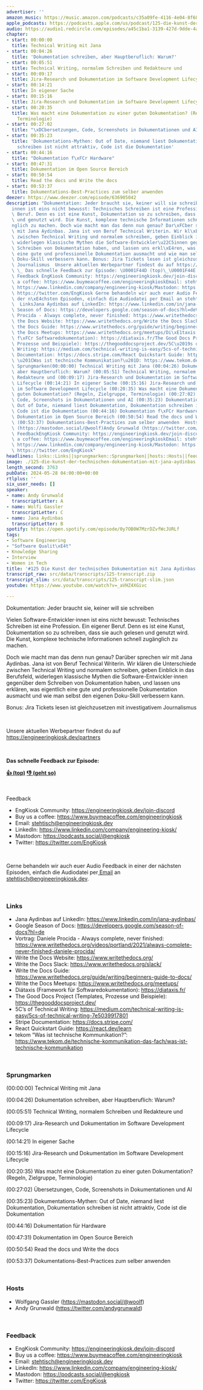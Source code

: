 ```yaml
---
advertiser: ''
amazon_music: https://music.amazon.com/podcasts/c35a09fe-4116-4e04-8f68-77d61b112e46/episodes/bc377094-e1cf-4de2-86c9-771ed0aa7477/engineering-kiosk-125-die-kunst-der-technischen-dokumentation-mit-jana-aydinbas
apple_podcasts: https://podcasts.apple.com/us/podcast/125-die-kunst-der-technischen-dokumentation-mit-jana/id1603082924?i=1000656984273&uo=4
audio: https://audio1.redcircle.com/episodes/a45c1ba1-3139-427d-9dde-4a1806861157/stream.mp3
chapter:
- start: 00:00:00
  title: Technical Writing mit Jana
- start: 00:04:26
  title: 'Dokumentation schreiben, aber Hauptberuflich: Warum?'
- start: 00:05:51
  title: Technical Writing, normalem Schreiben und Redakteure und
- start: 00:09:17
  title: Jira-Research und Dokumentation im Software Development Lifecycle
- start: 00:14:21
  title: In eigener Sache
- start: 00:15:16
  title: Jira-Research und Dokumentation im Software Development Lifecycle
- start: 00:20:35
  title: Was macht eine Dokumentation zu einer guten Dokumentation? (Regeln, Zielgruppe,
    Terminologie)
- start: 00:27:02
  title: "\xDCbersetzungen, Code, Screenshots in Dokumentationen und AI"
- start: 00:35:23
  title: 'Dokumentations-Mythen: Out of Date, niemand liest Dokumentation, Dokumentation
    schreiben ist nicht attraktiv, Code ist die Dokumentation'
- start: 00:44:16
  title: "Dokumentation f\xFCr Hardware"
- start: 00:47:31
  title: Dokumentation im Open Source Bereich
- start: 00:50:54
  title: Read the docs und Write the docs
- start: 00:53:37
  title: Dokumentations-Best-Practices zum selber anwenden
deezer: https://www.deezer.com/episode/636905042
description: "Dokumentation: Jeder braucht sie, keiner will sie schreiben Vielen Software-Entwickler\u22C5\
  innen ist eins nicht bewusst: Technisches Schreiben ist eine Profession. Ein eigener\
  \ Beruf. Denn es ist eine Kunst, Dokumentation so zu schreiben, dass sie auch gelesen\
  \ und genutzt wird. Die Kunst, komplexe technische Informationen schnell zug\xE4\
  nglich zu machen. Doch wie macht man das denn nun genau? Dar\xFCber sprechen wir\
  \ mit Jana Aydinbas. Jana ist von Beruf Technical Writerin. Wir kl\xE4ren die Unterschiede\
  \ zwischen Technical Writing und normalem schreiben, geben Einblick in das Berufsfeld,\
  \ widerlegen klassische Mythen die Software-Entwickler\u22C5innen gegen\xFCber dem\
  \ Schreiben von Dokumentation haben, und lassen uns erkl\xE4ren, was eigentlich\
  \ eine gute und professionelle Dokumentation ausmacht und wie man selbst den eigenen\
  \ Doku-Skill verbessern kann. Bonus: Jira Tickets lesen ist gleichzusetzen mit investigativem\
  \ Journalismus  Unsere aktuellen Werbepartner findest du auf https://engineeringkiosk.dev/partners\
  \ \_ Das schnelle Feedback zur Episode: \U0001F44D (top)\_\U0001F44E (geht so) \
  \ Feedback EngKiosk Community: https://engineeringkiosk.dev/join-discord\_Buy us\
  \ a coffee: https://www.buymeacoffee.com/engineeringkioskEmail: stehtisch@engineeringkiosk.devLinkedIn:\
  \ https://www.linkedin.com/company/engineering-kiosk/Mastodon: https://podcasts.social/@engkioskTwitter:\
  \ https://twitter.com/EngKiosk Gerne behandeln wir auch euer Audio Feedback in einer\
  \ der n\xE4chsten Episoden, einfach die Audiodatei per Email an stehtisch@engineeringkiosk.dev.\
  \  LinksJana Aydinbas auf LinkedIn: https://www.linkedin.com/in/jana-aydinbas/Google\
  \ Season of Docs: https://developers.google.com/season-of-docs?hl=deVortrag: Daniele\
  \ Procida - Always complete, never finished: https://www.writethedocs.org/videos/portland/2021/always-complete-never-finished-daniele-procida/Write\
  \ the Docs Website: https://www.writethedocs.org/Write the Docs Slack: https://www.writethedocs.org/slack/Write\
  \ the Docs Guide: https://www.writethedocs.org/guide/writing/beginners-guide-to-docs/Write\
  \ the Docs Meetups: https://www.writethedocs.org/meetups/Di\xE1taxis (Framework\
  \ f\xFCr Softwaredokumentation): https://diataxis.fr/The Good Docs Project (Templates,\
  \ Prozesse und Beispiele): https://thegooddocsproject.dev/5C\u2019s of Technical\
  \ Writing: https://medium.com/technical-writing-is-easy/5cs-of-technical-writing-7e5039917801Stripe\
  \ Documentation: https://docs.stripe.com/React Quickstart Guide: https://react.dev/learntekom\
  \ \u201CWas ist technische Kommunikation?\u201D: https://www.tekom.de/technische-kommunikation-das-fach/was-ist-technische-kommunikation\
  \ Sprungmarken(00:00:00) Technical Writing mit Jana (00:04:26) Dokumentation schreiben,\
  \ aber Hauptberuflich: Warum? (00:05:51) Technical Writing, normalem Schreiben und\
  \ Redakteure und (00:09:17) Jira-Research und Dokumentation im Software Development\
  \ Lifecycle (00:14:21) In eigener Sache (00:15:16) Jira-Research und Dokumentation\
  \ im Software Development Lifecycle (00:20:35) Was macht eine Dokumentation zu einer\
  \ guten Dokumentation? (Regeln, Zielgruppe, Terminologie) (00:27:02) \xDCbersetzungen,\
  \ Code, Screenshots in Dokumentationen und AI (00:35:23) Dokumentations-Mythen:\
  \ Out of Date, niemand liest Dokumentation, Dokumentation schreiben ist nicht attraktiv,\
  \ Code ist die Dokumentation (00:44:16) Dokumentation f\xFCr Hardware (00:47:31)\
  \ Dokumentation im Open Source Bereich (00:50:54) Read the docs und Write the docs\
  \ (00:53:37) Dokumentations-Best-Practices zum selber anwenden  HostsWolfgang Gassler\
  \ (https://mastodon.social/@woolf)Andy Grunwald (https://twitter.com/andygrunwald)\
  \ FeedbackEngKiosk Community: https://engineeringkiosk.dev/join-discord\_Buy us\
  \ a coffee: https://www.buymeacoffee.com/engineeringkioskEmail: stehtisch@engineeringkiosk.devLinkedIn:\
  \ https://www.linkedin.com/company/engineering-kiosk/Mastodon: https://podcasts.social/@engkioskTwitter:\
  \ https://twitter.com/EngKiosk"
headlines: links::Links||sprungmarken::Sprungmarken||hosts::Hosts||feedback::Feedback
image: ./125-die-kunst-der-technischen-dokumentation-mit-jana-aydinbas.jpg
length_second: 3763
pubDate: 2024-05-28 04:00:00+00:00
rtlplus: ''
six_user_needs: []
speaker:
- name: Andy Grunwald
  transcriptLetter: A
- name: Wolfi Gassler
  transcriptLetter: C
- name: Jana Aydinbas
  transcriptLetter: B
spotify: https://open.spotify.com/episode/0y7OB0W7MzrDZvfWcJURLf
tags:
- Software Engineering
- "Software Qualit\xE4t"
- Knowledge Sharing
- Interview
- Women in Tech
title: '#125 Die Kunst der technischen Dokumentation mit Jana Aydinbas'
transcript_raw: src/data/transcripts/125-transcript.zip
transcript_slim: src/data/transcripts/125-transcript-slim.json
youtube: https://www.youtube.com/watch?v=_aVHZ4XGivc

---
```

<p>Dokumentation: Jeder braucht sie, keiner will sie schreiben</p><p>Vielen Software-Entwickler⋅innen ist eins nicht bewusst: Technisches Schreiben ist eine Profession. Ein eigener Beruf. Denn es ist eine Kunst, Dokumentation so zu schreiben, dass sie auch gelesen und genutzt wird. Die Kunst, komplexe technische Informationen schnell zugänglich zu machen.</p><p>Doch wie macht man das denn nun genau? Darüber sprechen wir mit Jana Aydinbas. Jana ist von Beruf Technical Writerin. Wir klären die Unterschiede zwischen Technical Writing und normalem schreiben, geben Einblick in das Berufsfeld, widerlegen klassische Mythen die Software-Entwickler⋅innen gegenüber dem Schreiben von Dokumentation haben, und lassen uns erklären, was eigentlich eine gute und professionelle Dokumentation ausmacht und wie man selbst den eigenen Doku-Skill verbessern kann.</p><p>Bonus: Jira Tickets lesen ist gleichzusetzen mit investigativem Journalismus</p><p><br></p><p>Unsere aktuellen Werbepartner findest du auf <a href="https://engineeringkiosk.dev/partners">https://engineeringkiosk.dev/partners</a></p><p> </p><p><strong>Das schnelle Feedback zur Episode:</strong></p><p><a href="https://api.openpodcast.dev/feedback/125/upvote" rel="nofollow"><strong>👍 (top)</strong></a><strong> </strong><a href="https://api.openpodcast.dev/feedback/125/downvote" rel="nofollow"><strong>👎 (geht so)</strong></a></p><p><br></p><p>Feedback</p><ul><li>EngKiosk Community: <a href="https://engineeringkiosk.dev/join-discord">https://engineeringkiosk.dev/join-discord</a> </li><li>Buy us a coffee: <a href="https://www.buymeacoffee.com/engineeringkiosk" rel="nofollow">https://www.buymeacoffee.com/engineeringkiosk</a></li><li>Email: <a href="mailto:stehtisch@engineeringkiosk.dev" rel="nofollow">stehtisch@engineeringkiosk.dev</a></li><li>LinkedIn: <a href="https://www.linkedin.com/company/engineering-kiosk/" rel="nofollow">https://www.linkedin.com/company/engineering-kiosk/</a></li><li>Mastodon: <a href="https://podcasts.social/@engkiosk" rel="nofollow">https://podcasts.social/@engkiosk</a></li><li>Twitter: <a href="https://twitter.com/EngKiosk" rel="nofollow">https://twitter.com/EngKiosk</a></li></ul><p><br></p><p>Gerne behandeln wir auch euer Audio Feedback in einer der nächsten Episoden, einfach die Audiodatei per<a href="https://engineeringkiosk.dev/kontakt/"> Email</a> an <a href="mailto:stehtisch@engineeringkiosk.dev" rel="nofollow">stehtisch@engineeringkiosk.dev</a>.</p><p><br></p><h3 id="links">Links</h3><ul><li>Jana Aydinbas auf LinkedIn: <a href="https://www.linkedin.com/in/jana-aydinbas/" rel="nofollow">https://www.linkedin.com/in/jana-aydinbas/</a></li><li>Google Season of Docs: <a href="https://developers.google.com/season-of-docs?hl=de" rel="nofollow">https://developers.google.com/season-of-docs?hl=de</a></li><li>Vortrag: Daniele Procida - Always complete, never finished: <a href="https://www.writethedocs.org/videos/portland/2021/always-complete-never-finished-daniele-procida/" rel="nofollow">https://www.writethedocs.org/videos/portland/2021/always-complete-never-finished-daniele-procida/</a></li><li>Write the Docs Website: <a href="https://www.writethedocs.org/" rel="nofollow">https://www.writethedocs.org/</a></li><li>Write the Docs Slack: <a href="https://www.writethedocs.org/slack/" rel="nofollow">https://www.writethedocs.org/slack/</a></li><li>Write the Docs Guide: <a href="https://www.writethedocs.org/guide/writing/beginners-guide-to-docs/" rel="nofollow">https://www.writethedocs.org/guide/writing/beginners-guide-to-docs/</a></li><li>Write the Docs Meetups: <a href="https://www.writethedocs.org/meetups/" rel="nofollow">https://www.writethedocs.org/meetups/</a></li><li>Diátaxis (Framework für Softwaredokumentation): <a href="https://diataxis.fr/" rel="nofollow">https://diataxis.fr/</a></li><li>The Good Docs Project (Templates, Prozesse und Beispiele): <a href="https://thegooddocsproject.dev/" rel="nofollow">https://thegooddocsproject.dev/</a></li><li>5C’s of Technical Writing: <a href="https://medium.com/technical-writing-is-easy/5cs-of-technical-writing-7e5039917801" rel="nofollow">https://medium.com/technical-writing-is-easy/5cs-of-technical-writing-7e5039917801</a></li><li>Stripe Documentation: <a href="https://docs.stripe.com/" rel="nofollow">https://docs.stripe.com/</a></li><li>React Quickstart Guide: <a href="https://react.dev/learn" rel="nofollow">https://react.dev/learn</a></li><li>tekom “Was ist technische Kommunikation?”: <a href="https://www.tekom.de/technische-kommunikation-das-fach/was-ist-technische-kommunikation" rel="nofollow">https://www.tekom.de/technische-kommunikation-das-fach/was-ist-technische-kommunikation</a></li></ul><p><br></p><h3 id="sprungmarken">Sprungmarken</h3><p>(00:00:00) Technical Writing mit Jana</p><p>(00:04:26) Dokumentation schreiben, aber Hauptberuflich: Warum?</p><p>(00:05:51) Technical Writing, normalem Schreiben und Redakteure und</p><p>(00:09:17) Jira-Research und Dokumentation im Software Development Lifecycle</p><p>(00:14:21) In eigener Sache</p><p>(00:15:16) Jira-Research und Dokumentation im Software Development Lifecycle</p><p>(00:20:35) Was macht eine Dokumentation zu einer guten Dokumentation? (Regeln, Zielgruppe, Terminologie)</p><p>(00:27:02) Übersetzungen, Code, Screenshots in Dokumentationen und AI</p><p>(00:35:23) Dokumentations-Mythen: Out of Date, niemand liest Dokumentation, Dokumentation schreiben ist nicht attraktiv, Code ist die Dokumentation</p><p>(00:44:16) Dokumentation für Hardware</p><p>(00:47:31) Dokumentation im Open Source Bereich</p><p>(00:50:54) Read the docs und Write the docs</p><p>(00:53:37) Dokumentations-Best-Practices zum selber anwenden</p><p><br></p><h3 id="hosts">Hosts</h3><ul><li>Wolfgang Gassler (<a href="https://mastodon.social/@woolf" rel="nofollow">https://mastodon.social/@woolf</a>)</li><li>Andy Grunwald (<a href="https://twitter.com/andygrunwald" rel="nofollow">https://twitter.com/andygrunwald</a>)</li></ul><p><br></p><h3 id="feedback">Feedback</h3><ul><li>EngKiosk Community: <a href="https://engineeringkiosk.dev/join-discord">https://engineeringkiosk.dev/join-discord</a> </li><li>Buy us a coffee: <a href="https://www.buymeacoffee.com/engineeringkiosk" rel="nofollow">https://www.buymeacoffee.com/engineeringkiosk</a></li><li>Email: <a href="mailto:stehtisch@engineeringkiosk.dev" rel="nofollow">stehtisch@engineeringkiosk.dev</a></li><li>LinkedIn: <a href="https://www.linkedin.com/company/engineering-kiosk/" rel="nofollow">https://www.linkedin.com/company/engineering-kiosk/</a></li><li>Mastodon: <a href="https://podcasts.social/@engkiosk" rel="nofollow">https://podcasts.social/@engkiosk</a></li><li>Twitter: <a href="https://twitter.com/EngKiosk" rel="nofollow">https://twitter.com/EngKiosk</a></li></ul>